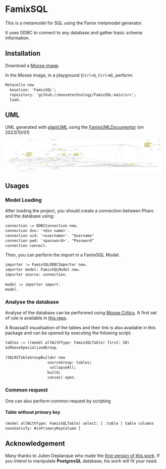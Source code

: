 # FamixSQL

This is a metamodel for SQL using the Famix metamodel generator.

It uses ODBC to connect to any database and gather basic schema information.


## Installation

Download a [Moose image](https://modularmoose.org/moose-wiki/Beginners/InstallMoose).

In the Moose image, in a playground (`Ctrl+O`, `Ctrl+W`), perform:

```st
Metacello new
  baseline: 'FamixSQL';
  repository: 'github://moosetechnology/FamixSQL:main/src';
  load.
```

## UML

UML generated with [plantUML](https://plantuml.com) using the [FamixUMLDocumentor](https://github.com/moosetechnology/Famix/tree/development/src/Famix-UMLDocumentor) (on 2023/10/01)

![image](./famixSQL-231009.svg)


## Usages

### Model Loading

After loading the project, you should create a connection between Pharo and the database using:

```st
connection := ODBCConnection new.
connection dsn: '<dsn name>'.
connection uid: '<username>'. "Username"
connection pwd: '<password>'. "Password"
connection connect.
```

Then, you can perform the import in a FamixSQL Model.

```st
importer := FamixSQLODBCImporter new.
importer model: FamixSQLModel new.
importer source: connection.

model := importer import.
model.
```

### Analyse the database

Analyse of the database can be performed using [Moose Critics](https://modularmoose.org/2022/08/08/moosecritics.html).
A first set of rule is available in [this repo](./critics/).

A Roassal3 visualisation of the tables and their link is also available in this package and can be opened by executing the folowing script:

```st
tables := ((model allWithType: FamixSQLTable) first: 10) asMooseSpecializedGroup.

(SQLRSTableGroupBuilder new
				   sourceGroup: tables;
					collapseAll;
				   build;
				   canvas) open.
```

### Common request

One can also perform common request by scripting

#### Table without primary key

```st
(model allWithType: FamixSQLTable) select: [ :table | table columns noneSatisfy: #isPrimaryKeyColumn ]
```

## Acknowledgement

Many thanks to Julien Deplanque who made the [first version of this work](https://github.com/juliendelplanque/FAMIXNGSQL).
If you intend to manipulate **PostgresQL** database, his work will fit your need.
